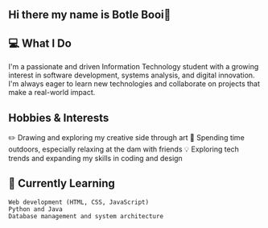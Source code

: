 ## Hi there my name is Botle Booi👋

## 💻 What I Do
I'm a passionate and driven Information Technology student with a growing interest in software development, systems analysis, and digital innovation. I'm always eager to learn new technologies and collaborate on projects that make a real-world impact.

## Hobbies & Interests
✏️ Drawing and exploring my creative side through art
🌅 Spending time outdoors, especially relaxing at the dam with friends
💡 Exploring tech trends and expanding my skills in coding and design

## 🌱 Currently Learning
    Web development (HTML, CSS, JavaScript)
    Python and Java
    Database management and system architecture





